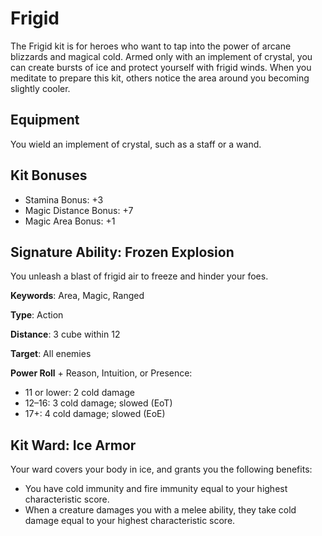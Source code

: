 # Frigid

The Frigid kit is for heroes who want to tap into the power of arcane blizzards and magical cold. Armed only with an implement of crystal, you can create bursts of ice and protect yourself with frigid winds. When you meditate to prepare this kit, others notice the area around you becoming slightly cooler.

## Equipment

You wield an implement of crystal, such as a staff or a wand.

## Kit Bonuses

-   Stamina Bonus: +3
-   Magic Distance Bonus: +7
-   Magic Area Bonus: +1

## Signature Ability: Frozen Explosion

You unleash a blast of frigid air to freeze and hinder your foes.

**Keywords**: Area, Magic, Ranged

**Type**: Action

**Distance**: 3 cube within 12

**Target**: All enemies

**Power Roll** + Reason, Intuition, or Presence:

-   11 or lower: 2 cold damage
-   12–16: 3 cold damage; slowed (EoT)
-   17+: 4 cold damage; slowed (EoE)

## Kit Ward: Ice Armor

Your ward covers your body in ice, and grants you the following benefits:

-   You have cold immunity and fire immunity equal to your highest characteristic score.
-   When a creature damages you with a melee ability, they take cold damage equal to your highest characteristic score.
